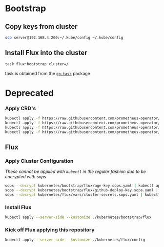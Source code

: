 # Bootstrap

## Copy keys from cluster

```sh
scp server@192.168.4.200:~/.kube/config ~/.kube/config
```

## Install Flux into the cluster

```sh
task flux:bootstrap cluster=/
```

task is obtained from the [`go-task`](https://taskfile.dev/installation/) package

# Deprecated

### Apply CRD's

```sh
kubectl apply -f https://raw.githubusercontent.com/prometheus-operator/prometheus-operator/v0.66.0/example/prometheus-operator-crd/monitoring.coreos.com_podmonitors.yaml
kubectl apply -f https://raw.githubusercontent.com/prometheus-operator/prometheus-operator/v0.66.0/example/prometheus-operator-crd/monitoring.coreos.com_prometheusrules.yaml
kubectl apply -f https://raw.githubusercontent.com/prometheus-operator/prometheus-operator/v0.66.0/example/prometheus-operator-crd/monitoring.coreos.com_scrapeconfigs.yaml
kubectl apply -f https://raw.githubusercontent.com/prometheus-operator/prometheus-operator/v0.66.0/example/prometheus-operator-crd/monitoring.coreos.com_servicemonitors.yaml
```

## Flux

### Apply Cluster Configuration

_These cannot be applied with `kubectl` in the regular fashion due to be encrypted with sops_

```sh
sops --decrypt kubernetes/bootstrap/flux/age-key.sops.yaml | kubectl apply -f -
sops --decrypt kubernetes/bootstrap/flux/github-deploy-key.sops.yaml | kubectl apply -f -
sops --decrypt kubernetes/flux/vars/cluster-secrets.sops.yaml | kubectl apply -f -
```

### Install Flux

```sh
kubectl apply --server-side --kustomize ./kubernetes/bootstrap/flux
```

### Kick off Flux applying this repository

```sh
kubectl apply --server-side --kustomize ./kubernetes/flux/config
```
